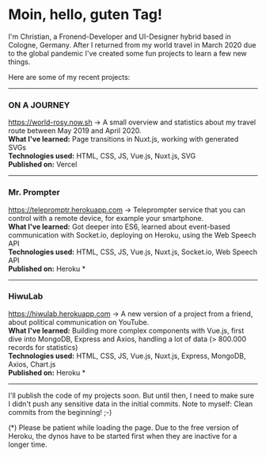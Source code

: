 
# Moin, hello, guten Tag!

I'm Christian, a Fronend-Developer and UI-Designer hybrid based in Cologne, Germany. After I returned from my world travel in March 2020 due to the global pandemic I've created some fun projects to learn a few new things.

Here are some of my recent projects:

---

### ON A JOURNEY
https://world-rosy.now.sh → 
A small overview and statistics about my travel route between May 2019 and April 2020.  
__What I've learned:__ Page transitions in Nuxt.js, working with generated SVGs  
__Technologies used:__ HTML, CSS, JS, Vue.js, Nuxt.js, SVG  
__Published on:__ Vercel

---

### Mr. Prompter
https://telepromptr.herokuapp.com → 
Teleprompter service that you can control with a remote device, for example your smartphone.  
__What I've learned:__ Got deeper into ES6, learned about event-based communication with Socket.io, deploying on Heroku, using the Web Speech API  
__Technologies used:__ HTML, CSS, JS, Vue.js, Nuxt.js, Socket.io, Web Speech API  
__Published on:__ Heroku  *

---

### HiwuLab
https://hiwulab.herokuapp.com → 
A new version of a project from a friend, about political communication on YouTube.  
__What I've learned:__ Building more complex components with Vue.js, first dive into MongoDB, Express and Axios, handling a lot of data (> 800.000 records for statistics)  
__Technologies used:__ HTML, CSS, JS, Vue.js, Nuxt.js, Express, MongoDB, Axios, Chart.js  
__Published on:__ Heroku *

---

I'll publish the code of my projects soon. But until then, I need to make sure I didn't push any sensitive data in the initial commits. Note to myself: Clean commits from the beginning! ;-)

(*) Please be patient while loading the page. Due to the free version of Heroku, the dynos have to be started first when they are inactive for a longer time.
